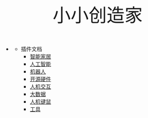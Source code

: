 <br/>
<center><font face="黑体" size=10>小小创造家</font></center>
  
<br/>
<br/>


- <center>  </center>

    - 插件文档
        - [智能家居](./智能家居.md)
        - [人工智能](./人工智能.md)
        - [机器人](./机器人.md)
        - [开源硬件](./开源硬件.md)
        - [人机交互](./人机键鼠.md)
        - [大数据](./大数据.md)
        - [人机键鼠](./人机键鼠.md)
        - [工具](./工具.md)